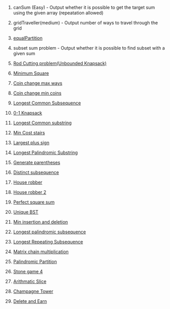 1. canSum (Easy) - Output whether it is possible to get the target sum using the given array (repeatation allowed)

2. gridTraveller(medium) - Output number of ways to travel through the grid

3. [equalPartition](https://practice.geeksforgeeks.org/problems/subset-sum-problem2014/1#)

4. subset sum problem - Output whether it is possible to find subset with a given sum

5. [Rod Cutting problem(Unbounded Knapsack)](https://practice.geeksforgeeks.org/problems/rod-cutting0840/1#)

6. [Minimum Square](https://practice.geeksforgeeks.org/problems/get-minimum-squares0538/1#)

7. [Coin change max ways](https://practice.geeksforgeeks.org/problems/coin-change2448/1#)

8. [Coin change min coins](https://practice.geeksforgeeks.org/problems/number-of-coins1824/1#)

9. [Longest Common Subsequence](https://practice.geeksforgeeks.org/problems/longest-common-subsequence-1587115620/1#)

10. [0-1 Knapsack](https://practice.geeksforgeeks.org/problems/0-1-knapsack-problem0945/1#)

11. [Longest Common substring](https://practice.geeksforgeeks.org/problems/longest-common-substring1452/1#)

12. [Min Cost stairs](https://leetcode.com/problems/min-cost-climbing-stairs/submissions/)

13. [Largest plus sign](https://leetcode.com/explore/challenge/card/september-leetcoding-challenge-2021/637/week-2-september-8th-september-14th/3969/)

14. [Longest Palindromic Substring](https://leetcode.com/problems/longest-palindromic-substring/)

15. [Generate parentheses](https://leetcode.com/problems/generate-parentheses/submissions/)

16. [Distinct subsequence](https://leetcode.com/problems/distinct-subsequences/submissions/)

17. [House robber](https://leetcode.com/problems/house-robber/submissions/)

18. [House robber 2](https://leetcode.com/problems/house-robber-ii/submissions/)

19. [Perfect square sum](https://leetcode.com/problems/perfect-squares/submissions/)

20. [Unique BST](https://leetcode.com/problems/unique-binary-search-trees/submissions/)

21. [Min insertion and deletion](https://practice.geeksforgeeks.org/problems/minimum-number-of-deletions-and-insertions0209/1#)

22. [Longest palindromic subsequence](https://leetcode.com/problems/longest-palindromic-subsequence/submissions/)

23. [Longest Repeating Subsequence](https://practice.geeksforgeeks.org/problems/longest-repeating-subsequence2004/1)

24. [Matrix chain multiplication](https://practice.geeksforgeeks.org/problems/matrix-chain-multiplication0303/1#)

25. [Palindromic Partition](https://practice.geeksforgeeks.org/problems/palindromic-patitioning4845/1#)

26. [Stone game 4](https://leetcode.com/problems/stone-game-iv/submissions/)

27. [Arithmatic Slice](https://leetcode.com/problems/arithmetic-slices/submissions/)

28. [Champagne Tower](https://leetcode.com/problems/champagne-tower/submissions/)

29. [Delete and Earn](https://leetcode.com/problems/delete-and-earn/submissions/)
